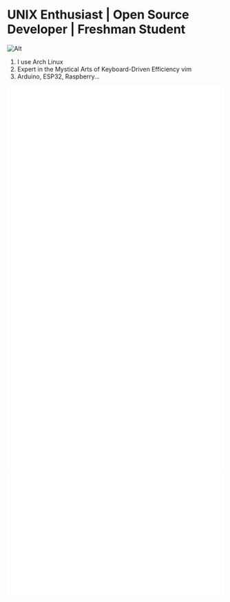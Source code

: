 #  UNIX Enthusiast | Open Source Developer | Freshman Student

![Alt ](https://github.com/user-attachments/assets/fd9498bd-e028-427a-b134-46bfe1c0a4d4)

1. I use Arch Linux
2. Expert in the Mystical Arts of Keyboard-Driven Efficiency vim
3. Arduino, ESP32, Raspberry...  

![](https://raw.githubusercontent.com/capi-nemoo/github-stats/master/generated/overview.svg#gh-dark-mode-only) 
![](https://raw.githubusercontent.com/capi-nemoo/github-stats/master/generated/languages.svg#gh-dark-mode-only)
![](https://raw.githubusercontent.com/capi-nemoo/github-stats/master/generated/overview.svg#gh-light-mode-only)
![](https://raw.githubusercontent.com/capi-nemoo/github-stats/master/generated/languages.svg#gh-light-mode-only)


